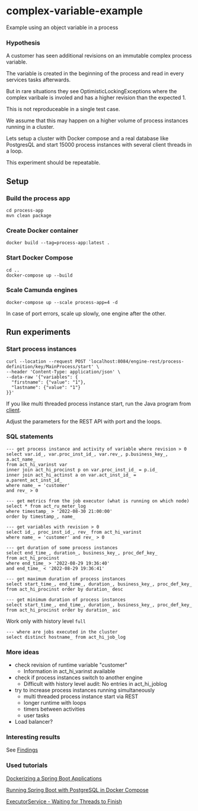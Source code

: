 # complex-variable-example
Example using an object variable in a process

### Hypothesis
A customer has seen additional revisions on an immutable complex process variable.

The variable is created in the beginning of the process and read in every services tasks afterwards.

But in rare situations they see OptimisticLockingExceptions where the complex varibale is involed and has a higher revision than the expected 1.

This is not reproduceable in a single test case.

We assume that this may happen on a higher volume of process instances running in a cluster.

Lets setup a cluster with Docker compose and a real database like PostgresQL and start 15000 process instances with several client threads in a loop.

This experiment should be repeatable. 

## Setup

### Build the process app
```
cd process-app
mvn clean package
```
### Create Docker container
```
docker build --tag=process-app:latest .
```

### Start Docker Compose

```
cd ..
docker-compose up --build
```

### Scale Camunda engines
```
docker-compose up --scale process-app=4 -d
```

In case of port errors, scale up slowly, one engine after the other.

## Run experiments

### Start process instances
```
curl --location --request POST 'localhost:8084/engine-rest/process-definition/key/MainProcess/start' \
--header 'Content-Type: application/json' \
--data-raw '{"variables": {
  "firstname": {"value": "1"},
  "lastname": {"value": "1"}
}}'
```

If you like multi threaded process instance start, run the Java program from 
[client](client/src/main/java/com/camunda/consulting/ProcessInstanceStarter.java).

Adjust the parameters for the REST API with port and the loops. 

### SQL statements
```
--- get process instance and activity of variable where revision > 0
select var.id_, var.proc_inst_id_, var.rev_, p.business_key_, a.act_name_
from act_hi_varinst var 
inner join act_hi_procinst p on var.proc_inst_id_ = p.id_ 
inner join act_hi_actinst a on var.act_inst_id_ = a.parent_act_inst_id_
where name_ = 'customer'
and rev_ > 0

--- get metrics from the job executor (what is running on which node)
select * from act_ru_meter_log 
where timestamp_ > '2022-08-30 21:00:00' 
order by timestamp_, name_

--- get variables with revision > 0
select id_, proc_inst_id_, rev_ from act_hi_varinst 
where name_ = 'customer' and rev_ > 0

--- get duration of some process instances
select end_time_, duration_, business_key_, proc_def_key_ 
from act_hi_procinst 
where end_time_ > '2022-08-29 19:36:40' 
and end_time_ < '2022-08-29 19:36:41'

--- get maximum duration of process instances
select start_time_, end_time_, duration_, business_key_, proc_def_key_ 
from act_hi_procinst order by duration_ desc

--- get minimum duration of process instances
select start_time_, end_time_, duration_, business_key_, proc_def_key_ 
from act_hi_procinst order by duration_ asc
```

Work only with history level `full`

```
--- where are jobs executed in the cluster
select distinct hostname_ from act_hi_job_log
```

### More ideas
* check revision of runtime variable "customer"
    - Information in act_hi_varinst available
* check if process instances switch to another engine
     - Difficult with history level audit: No entries in act_hi_joblog
* try to increase process instances running simultaneously
    - multi threaded process instance start via REST
    - longer runtime with loops
    - timers between activities
    - user tasks
* Load balancer?

### Interesting results

See [Findings](FINDINGS.md)

### Used tutorials
[Dockerizing a Spring Boot Applications](https://www.baeldung.com/dockerizing-spring-boot-application)

[Running Spring Boot with PostgreSQL in Docker Compose](https://www.baeldung.com/spring-boot-postgresql-docker)

[ExecutorService - Waiting for Threads to Finish](https://www.baeldung.com/java-executor-wait-for-threads)